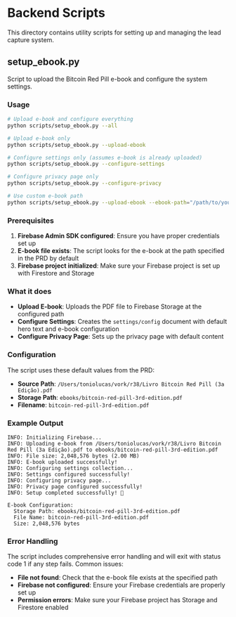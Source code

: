 # Backend Scripts

This directory contains utility scripts for setting up and managing the lead capture system.

## setup_ebook.py

Script to upload the Bitcoin Red Pill e-book and configure the system settings.

### Usage

```bash
# Upload e-book and configure everything
python scripts/setup_ebook.py --all

# Upload e-book only
python scripts/setup_ebook.py --upload-ebook

# Configure settings only (assumes e-book is already uploaded)
python scripts/setup_ebook.py --configure-settings

# Configure privacy page only
python scripts/setup_ebook.py --configure-privacy

# Use custom e-book path
python scripts/setup_ebook.py --upload-ebook --ebook-path="/path/to/your/ebook.pdf"
```

### Prerequisites

1. **Firebase Admin SDK configured**: Ensure you have proper credentials set up
2. **E-book file exists**: The script looks for the e-book at the path specified in the PRD by default
3. **Firebase project initialized**: Make sure your Firebase project is set up with Firestore and Storage

### What it does

- **Upload E-book**: Uploads the PDF file to Firebase Storage at the configured path
- **Configure Settings**: Creates the `settings/config` document with default hero text and e-book configuration
- **Configure Privacy Page**: Sets up the privacy page with default content

### Configuration

The script uses these default values from the PRD:

- **Source Path**: `/Users/toniolucas/vork/r38/Livro Bitcoin Red Pill (3a Edição).pdf`
- **Storage Path**: `ebooks/bitcoin-red-pill-3rd-edition.pdf`
- **Filename**: `bitcoin-red-pill-3rd-edition.pdf`

### Example Output

```
INFO: Initializing Firebase...
INFO: Uploading e-book from /Users/toniolucas/vork/r38/Livro Bitcoin Red Pill (3a Edição).pdf to ebooks/bitcoin-red-pill-3rd-edition.pdf
INFO: File size: 2,048,576 bytes (2.00 MB)
INFO: E-book uploaded successfully!
INFO: Configuring settings collection...
INFO: Settings configured successfully!
INFO: Configuring privacy page...
INFO: Privacy page configured successfully!
INFO: Setup completed successfully! 🎉

E-book Configuration:
  Storage Path: ebooks/bitcoin-red-pill-3rd-edition.pdf
  File Name: bitcoin-red-pill-3rd-edition.pdf
  Size: 2,048,576 bytes
```

### Error Handling

The script includes comprehensive error handling and will exit with status code 1 if any step fails. Common issues:

- **File not found**: Check that the e-book file exists at the specified path
- **Firebase not configured**: Ensure your Firebase credentials are properly set up
- **Permission errors**: Make sure your Firebase project has Storage and Firestore enabled
